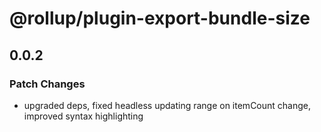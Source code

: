 # @rollup/plugin-export-bundle-size

## 0.0.2

### Patch Changes

-   upgraded deps, fixed headless updating range on itemCount change, improved syntax highlighting

